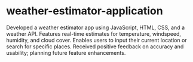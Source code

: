 # weather-estimator-application

Developed a weather estimator app using JavaScript, HTML, CSS, and a weather API. Features real-time estimates for temperature, windspeed, humidity, and cloud cover. Enables users to input their current location or search for specific places. Received positive feedback on accuracy and usability; planning future feature enhancements.
